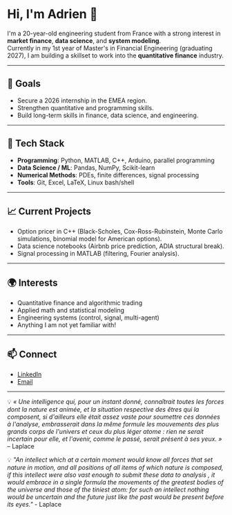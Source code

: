 # Hi, I'm Adrien 👋

I'm a 20-year-old engineering student from France with a strong interest in **market finance**, **data science**, and **system modeling**.  
Currently in my 1st year of Master's in Financial Engineering (graduating 2027), I am building a skillset to work into the **quantitative finance** industry.

---

## 🎯 Goals
- Secure a 2026 internship in the EMEA region.
- Strengthen quantitative and programming skills.
- Build long-term skills in finance, data science, and engineering.

---

## 🔧 Tech Stack
- **Programming**: Python, MATLAB, C++, Arduino, parallel programming
- **Data Science / ML**: Pandas, NumPy, Scikit-learn
- **Numerical Methods**: PDEs, finite differences, signal processing
- **Tools**: Git, Excel, LaTeX, Linux bash/shell

---

## 📈 Current Projects
- Option pricer in C++ (Black-Scholes, Cox-Ross-Rubinstein, Monte Carlo simulations, binomial model for American options).
- Data science notebooks (Airbnb price prediction, ADIA structural break).
- Signal processing in MATLAB (filtering, Fourier analysis).

---

## 🌍 Interests
- Quantitative finance and algorithmic trading
- Applied math and statistical modeling
- Engineering systems (control, signal, multi-agent)
- Anything I am not yet familiar with!

---

## 📫 Connect
- [LinkedIn](www.linkedin.com/in/adrien-bayre)
- [Email](mailto:adrien.bayre@outlook.fr)

---

💡 *« Une intelligence qui, pour un instant donné, connaîtrait toutes les forces dont la nature est animée, et la situation respective des êtres qui la composent, si d'ailleurs elle était assez vaste pour soumettre ces données à l'analyse, embrasserait dans la même formule les mouvements des plus grands corps de l'univers et ceux du plus léger atome : rien ne serait incertain pour elle, et l'avenir, comme le passé, serait présent à ses yeux. »* – Laplace

💡 *"An intellect which at a certain moment would know all forces that set nature in motion, and all positions of all items of which nature is composed, if this intellect were also vast enough to submit these data to analysis , it would embrace in a single formula the movements of the greatest bodies of the universe and those of the tiniest atom: for such an intellect nothing would be uncertain and the future just like the past would be present before its eyes."* - Laplace


